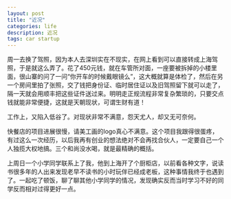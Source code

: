```yaml
---
layout: post
title: "近况"
categories: life
description: 近况
tags: car startup
---
```

周一去换了驾照，因为本人去深圳实在不现实，在网上看到可以直接转成上海驾照，于是就这么弄了。花了450元钱，就在车管所对面，一座要被拆掉的小楼里面，很山寨的问了一问“你开车的时候戴眼镜么”，这大概就算是体检了，然后在另一个房间里拍了张照，交了钱把身份证、临时居住证以及旧驾照留下就可以走了，隔一天就会用顺丰把这些证件送过来。明明走正规流程非常复杂繁琐的，只要交点钱就能非常便捷，这就是天朝现状，可谓生财有道！

工作上，又陷入低谷了。对现状非常不满意，怨天尤人，却又无可奈何。

快餐店的项目进展很慢，请美工画的logo真心不满意。这个项目我跟得很蛋疼，有过这么一次经历，以后我再有创业的想法绝对不会再找合伙人，一定要自己一个人独揽大权地搞。三个和尚没水喝，就是最精确的概括。

上周日一个小学同学联系上了我，他到上海开了个厨柜店，以前看各种文字，说读书很多年的人出来发现老早不读书的小时玩伴已经成老板，这种事情我终于也遇到了。一起吃了顿饭，聊了聊其他小学同学的情况，发现确实反而当时学习不好的同学反而相对过得更好一点。
